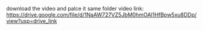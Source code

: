 download the video and palce it same folder
video link: https://drive.google.com/file/d/1NaAW727VZ5JbM0hmOAI1HfBpw5xu8DDp/view?usp=drive_link
